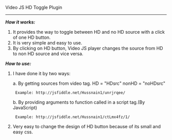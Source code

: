 Video JS HD Toggle Plugin 
*************************

***How it works:***

1. It provides the way to toggle between HD and no HD source with a click of one HD button. 
2. It is very simple and easy to use.
3. By clicking on HD button, Video JS player changes the source from HD to non HD source and vice versa. 

***How to use:***

1. I have done it by two ways:
 
	a. By getting sources from video tag.
		HD = "HDsrc" nonHD = "noHDsrc"

		Example: http://jsfiddle.net/Hussnain1/unrjrqee/

	b. By providing arguments to function called in a script tag.(By JavaScript)
	   
		Example: http://jsfiddle.net/Hussnain1/ctLmx4fz/1/
2. Very easy to change the design of HD button because of its small and easy css.


		
